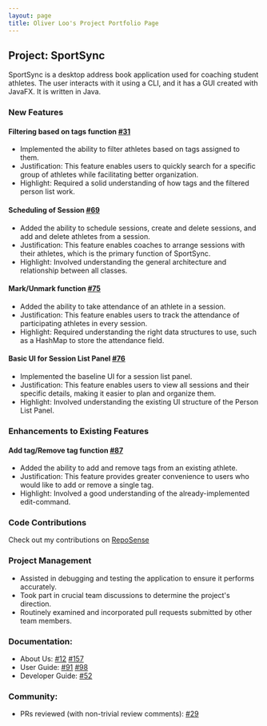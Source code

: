 ```yaml
---
layout: page
title: Oliver Loo's Project Portfolio Page
---
```


## Project: SportSync

SportSync is a desktop address book application used for coaching student athletes. The user interacts with it using a CLI, and it has a GUI created with JavaFX. It is written in Java.

### New Features

#### Filtering based on tags function [\#31](https://github.com/AY2223S2-CS2103T-W13-2/tp/pull/31)

- Implemented the ability to filter athletes based on tags assigned to them.
- Justification: This feature enables users to quickly search for a specific group of athletes while facilitating better organization.
- Highlight: Required a solid understanding of how tags and the filtered person list work.

#### Scheduling of Session [\#69](https://github.com/AY2223S2-CS2103T-W13-2/tp/pull/69)

- Added the ability to schedule sessions, create and delete sessions, and add and delete athletes from a session.
- Justification: This feature enables coaches to arrange sessions with their athletes, which is the primary function of SportSync.
- Highlight: Involved understanding the general architecture and relationship between all classes.

#### Mark/Unmark function [\#75](https://github.com/AY2223S2-CS2103T-W13-2/tp/pull/75)

- Added the ability to take attendance of an athlete in a session.
- Justification: This feature enables users to track the attendance of participating athletes in every session.
- Highlight: Required understanding the right data structures to use, such as a HashMap to store the attendance field.

<div style="page-break-after: always;"></div>

#### Basic UI for Session List Panel [\#76](https://github.com/AY2223S2-CS2103T-W13-2/tp/pull/76)

- Implemented the baseline UI for a session list panel.
- Justification: This feature enables users to view all sessions and their specific details, making it easier to plan and organize them.
- Highlight: Involved understanding the existing UI structure of the Person List Panel.

### Enhancements to Existing Features

#### Add tag/Remove tag function [\#87](https://github.com/AY2223S2-CS2103T-W13-2/tp/pull/87)

- Added the ability to add and remove tags from an existing athlete.
- Justification: This feature provides greater convenience to users who would like to add or remove a single tag.
- Highlight: Involved a good understanding of the already-implemented edit-command.

### Code Contributions

Check out my contributions on [RepoSense](https://nus-cs2103-ay2223s2.github.io/tp-dashboard/?search=Olive&sort=groupTitle&sortWithin=title&timeframe=commit&mergegroup=&groupSelect=groupByRepos&breakdown=true&checkedFileTypes=docs~functional-code~test-code~other&since=2023-02-17&tabOpen=true&tabType=authorship&tabAuthor=Oliverloo0909&tabRepo=AY2223S2-CS2103T-W13-2%2Ftp%5Bmaster%5D&authorshipIsMergeGroup=false&authorshipFileTypes=docs~functional-code~test-code&authorshipIsBinaryFileTypeChecked=false&authorshipIsIgnoredFilesChecked=false)

### Project Management

- Assisted in debugging and testing the application to ensure it performs accurately.
- Took part in crucial team discussions to determine the project's direction.
- Routinely examined and incorporated pull requests submitted by other team members.

### Documentation:
* About Us: [\#12](https://github.com/AY2223S2-CS2103T-W13-2/tp/pull/20) [\#157](https://github.com/AY2223S2-CS2103T-W13-2/tp/pull/157)
* User Guide: [\#91](https://github.com/AY2223S2-CS2103T-W13-2/tp/pull/91) [\#98](https://github.com/AY2223S2-CS2103T-W13-2/tp/pull/98)
* Developer Guide: [\#52](https://github.com/AY2223S2-CS2103T-W13-2/tp/pull/52)

### Community:
* PRs reviewed (with non-trivial review comments): [\#29](https://github.com/AY2223S2-CS2103T-W13-2/tp/pull/29)
